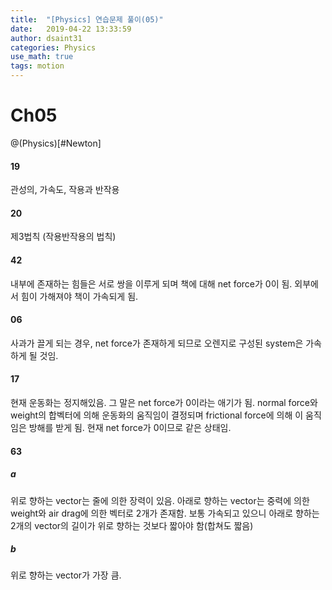 ```yaml
---
title:  "[Physics] 연습문제 풀이(05)"
date:   2019-04-22 13:33:59
author: dsaint31
categories: Physics
use_math: true
tags: motion
---
```


# Ch05
@(Physics)[#Newton]

#### 19

관성의, 가속도, 작용과 반작용

#### 20

제3법칙 (작용반작용의 법칙)

#### 42

내부에 존재하는 힘들은 서로 쌍을 이루게 되며 책에 대해 net force가 0이 됨. 외부에서 힘이 가해져야 책이 가속되게 됨.

#### 06

사과가 끌게 되는 경우, net force가 존재하게 되므로 오렌지로 구성된 system은 가속하게 될 것임.

#### 17

현재 운동화는 정지해있음. 그 말은 net force가 0이라는 애기가 됨. normal force와 weight의 합벡터에 의해 운동화의 움직임이 결정되며 frictional force에 의해 이 움직임은 방해를 받게 됨. 현재 net force가 0이므로 같은 상태임.

#### 63

##### a

위로 향하는 vector는 줄에 의한 장력이 있음.
아래로 향하는 vector는 중력에 의한 weight와 air drag에 의한 벡터로 2개가 존재함.
보통 가속되고 있으니 아래로 향하는 2개의 vector의 길이가 위로 향하는 것보다 짧아야 함(합쳐도 짧음)

##### b

위로 향하는 vector가 가장 큼.


